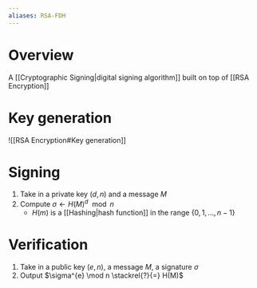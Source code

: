 ```yaml
---
aliases: RSA-FDH
---
```

# Overview
A [[Cryptographic Signing|digital signing algorithm]] built on top of [[RSA Encryption]] 

# Key generation
![[RSA Encryption#Key generation]]

# Signing
1. Take in a private key $(d,n)$ and a message $M$
2. Compute $\sigma \leftarrow H(M)^{d} \mod n$
	- $H(m)$ is a [[Hashing|hash  function]] in the range $\{0, 1, \dots , n - 1 \}$

# Verification
1. Take in a public key $(e,n)$, a message $M$, a signature $\sigma$
2. Output $\sigma^{e} \mod n \stackrel{?}{=} H(M)$
